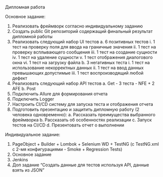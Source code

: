 Дипломная работа

Основное задание:
1. 	Реализовать фреймворк согласно индивидуальному заданию
2. 	Создать public Git репозиторий содержащий финальный результат дипломной работы
3. 	Реализовать следующий набор UI тестов
      a. 	6 позитивных тестов
      i. 	1 тест на проверку поля для ввода на граничные значения
      ii. 	1 тест на проверку всплывающего сообщения
      iii. 	1 тест на создание сущности
      iv. 	1 тест на удаление сущности
      v. 	1 тест отображения диалогового окна
      vi. 	1 тест на загрузку файла
      b. 	3 негативных теста
      i. 	1 тест на использование некорректных данных
      ii. 	1 тест на ввод данных превышающих допустимые
      iii. 	1 тест воспроизводящий любой дефект
4. 	Реализовать следующий набор API тестов
      a. 	Get - 3 теста - NFE + 2 AFE
      b. 	Post
5. 	Подключить Allure для формирования отчета
6.   Подключить Logger
7. 	Настроить CI/CD систему для запуска теста и отображения отчета
8. 	Подготовить презентацию и защитить дипломную работу (2 человека одновременно):
      a. 	Рассказать преимущества выбранного фреймворка
      b. 	Рассказать об особенностях реализации
      c. 	Запуск тестов на CI/CD
      d. 	Презентовать отчет о выполнении

Индивидуальное задание:
1) PageObject + Builder + Lombok + Selenium WD + TestNG (c TestNG.xml c 2-мя конфигурациями - Smoke + Regression Tests)
2) Основное задание
3) Jenkins
4) Доп задание “Создать данные для тестов используя API, данные взять из JSON”
